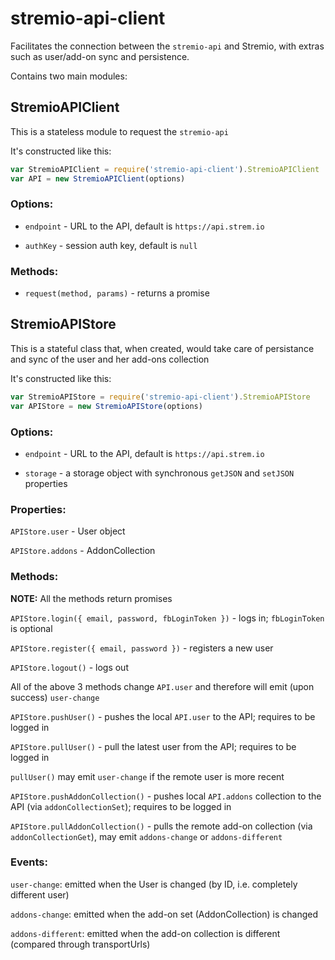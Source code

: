 # stremio-api-client

Facilitates the connection between the `stremio-api` and Stremio, with extras such as user/add-on sync and persistence.

Contains two main modules:

## StremioAPIClient

This is a stateless module to request the `stremio-api`

It's constructed like this:

```javascript
var StremioAPIClient = require('stremio-api-client').StremioAPIClient
var API = new StremioAPIClient(options)
```

### Options: 

* `endpoint` - URL to the API, default is `https://api.strem.io`

* `authKey` - session auth key, default is `null`

### Methods:

* `request(method, params)` - returns a promise



## StremioAPIStore

This is a stateful class that, when created, would take care of persistance and sync of the user and her add-ons collection

It's constructed like this:

```javascript
var StremioAPIStore = require('stremio-api-client').StremioAPIStore
var APIStore = new StremioAPIStore(options)
```

### Options:

* `endpoint` - URL to the API, default is `https://api.strem.io`

* `storage` - a storage object with synchronous `getJSON` and `setJSON` properties

### Properties:

`APIStore.user` - User object

`APIStore.addons` - AddonCollection

### Methods:

**NOTE:** All the methods return promises

`APIStore.login({ email, password, fbLoginToken })` - logs in; `fbLoginToken` is optional

`APIStore.register({ email, password })` - registers a new user

`APIStore.logout()` - logs out

All of the above 3 methods change `API.user` and therefore will emit (upon success) `user-change`

`APIStore.pushUser()` - pushes the local `API.user` to the API; requires to be logged in

`APIStore.pullUser()` - pull the latest user from the API; requires to be logged in

`pullUser()` may emit `user-change` if the remote user is more recent

`APIStore.pushAddonCollection()` - pushes local `API.addons` collection to the API (via `addonCollectionSet`); requires to be logged in

`APIStore.pullAddonCollection()` - pulls the remote add-on collection (via `addonCollectionGet`), may emit `addons-change` or `addons-different`

### Events:

`user-change`: emitted when the User is changed (by ID, i.e. completely different user)

`addons-change`: emitted when the add-on set (AddonCollection) is changed

`addons-different`: emitted when the add-on collection is different (compared through transportUrls)
